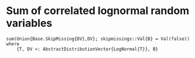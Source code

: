 # Sum of correlated lognormal random variables

```@docs
sum(Union{Base.SkipMissing{DV},DV}; skipmissings::Val{B} = Val(false)) where 
    {T, DV <: AbstractDistributionVector{LogNormal{T}}, B}
```

